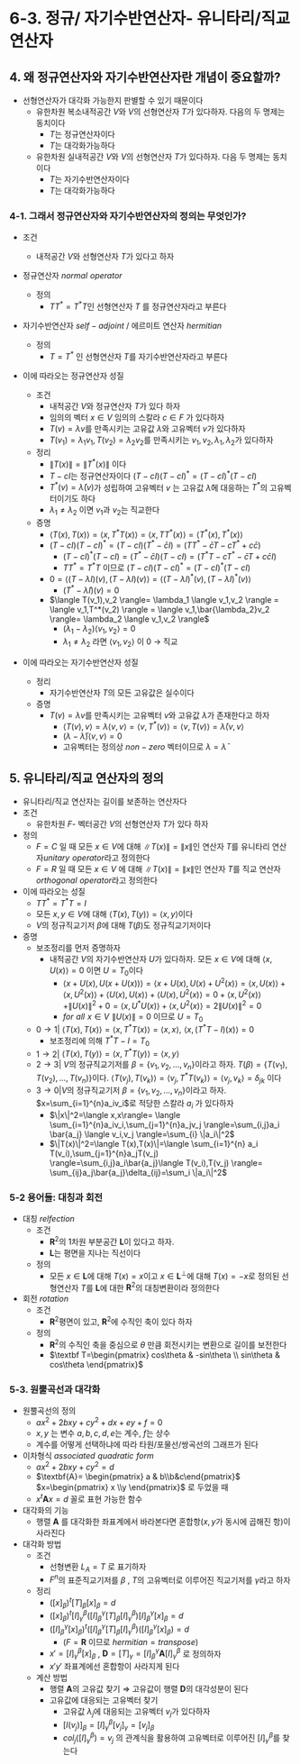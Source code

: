 # 6-3. 정규/ 자기수반연산자- 유니타리/직교 연산자

## 4. 왜 정규연산자와 자기수반연산자란 개념이 중요할까?

- 선형연산자가 대각화 가능한지 판별할 수 있기 때문이다
    - 유한차원 복소내적공간 $V$와 $V$의 선형연산자 $T$가 있다하자. 다음의 두 명제는 동치이다
        - $T$는 정규연산자이다
        - $T$는 대각화가능하다
    - 유한차원 실내적공간 $V$와 $V$의 선형연산자 $T$가 있다하자. 다음 두 명제는 동치이다
        - $T$는 자기수반연산자이다
        - $T$는 대각화가능하다

### 4-1. 그래서 정규연산자와 자기수반연산자의 정의는 무엇인가?

- 조건
    - 내적공간 $V$와 선형연산자 $T$가 있다고 하자
- 정규연산자 $normal\,\,operator$
    - 정의
        - $TT^*=T^*T$인 선형연산자 $T$
        를 정규연산자라고 부른다
- 자기수반연산자 $self-adjoint$ / 에르미트 연산자 $hermitian$
    - 정의
        - $T=T^*$ 인 선형연산자 $T$를 자기수반연산자라고 부른다
        
- 이에 따라오는 정규연산자 성질
    - 조건
        - 내적공간 $V$와 정규연산자 $T$가 있다 하자
        - 임의의 벡터 $x\in V$ 임의의 스칼라 $c\in F$ 가 있다하자
        - $T(v)=\lambda v$를 만족시키는 고유값 $\lambda$와 고유벡터 $v$가 있다하자
        - $T(v_1)=\lambda_1v_1, T(v_2)=\lambda_2v_2$를 만족시키는 $v_1,v_2,\lambda_1,\lambda_2$가 있다하자
    - 정리
        - $\|T(x)\|=\|T^*(x)\|$ 이다
        - $T-cI$는 정규연산자이다 $(T-cI)(T-cI)^*=(T-cI)^*(T-cI)$
        - $T^*(v)=\bar{\lambda}(v)$가 성립하여 고유벡터 $v$ 는 고유값 $\bar{\lambda}$에 대응하는 $T^*$의 고유벡터이기도 하다
        - $\lambda_1 \ne \lambda_2$ 이면 $v_1$과 $v_2$는 직교한다
    - 증명
        - $\langle T(x),T(x) \rangle =\langle x, T^* T(x) \rangle= \langle x,TT^*(x) \rangle =\langle T^*(x), T^*(x) \rangle$
        - $(T-cI)(T-cI)^*=(T-cI)(T^*-\bar{c}I)=(TT^*-\bar{c}T-cT^*+c\bar{c})$
            - $(T-cI)^*(T-cI)=(T^*-\bar{c}I)(T-cI)=(T^*T-cT^*-\bar{c}T+c\bar{c}I)$
            - $TT^*=T^*T$ 이므로 $(T-cI)(T-cI)^*=(T-cI)^*(T-cI)$
        - $0=\langle (T-\lambda I)(v),(T-\lambda I)(v) \rangle=\langle (T-\lambda I)^*(v),(T-\lambda I)^*(v) \rangle$
            - $(T^*-\bar{\lambda}I)(v)=0$
        - $\langle T(v_1),v_2 \rangle= \lambda_1 \langle v_1,v_2 \rangle = \langle v_1,T^*(v_2) \rangle = \langle v_1,\bar{\lambda_2}v_2 \rangle= \lambda_2 \langle v_1,v_2 \rangle$
            - $(\lambda_1 - \lambda_2) \langle v_1,v_2 \rangle=0$
            - $\lambda_1 \ne \lambda_2$ 라면 $\langle v_1, v_2 \rangle$ 이 0 → 직교
- 이에 따라오는 자기수반연산자 성질
    - 정리
        - 자기수반연산자 $T$의 모든 고유값은 실수이다
    - 증명
        - $T(v)=\lambda v$를 만족시키는 고유벡터 $v$와 고유값 $\lambda$가 존재한다고 하자
            - $\langle T(v),v \rangle=\lambda \langle v,v \rangle=\langle v,T^*(v) \rangle = \langle v,T(v) \rangle= \bar{\lambda}\langle v,v \rangle$
            - $(\lambda-\bar{\lambda})\langle v,v \rangle =0$
            - 고유벡터는 정의상 $non-zero$ 벡터이므로 $\lambda= \bar{\lambda}$
            

## 5. 유니타리/직교 연산자의 정의

- 유니타리/직교 연산자는 길이를 보존하는 연산자다
- 조건
    - 유한차원 $F$- 벡터공간 $V$의 선형연산자 $T$가 있다 하자
- 정의
    - $F=C$ 일 때 모든 $x \in V$에 대해 $\|T(x)\|=\|x\|$인 연산자 $T$를 유니타리 연산자$unitary \,\,operator$라고 정의한다
    - $F =R$ 일 때 모든 $x \in V$ 에 대해 $\|T(x)\|=\|x\|$인 연산자 $T$를 직교 연산자$orthogonal \,\,operator$라고 정의한다
- 이에 따라오는 성질
    - $TT^*=T^*T=I$
    - 모든 $x,y\in V$에 대해 $\langle T(x),T(y) \rangle = \langle x,y \rangle$이다
    - $V$의 정규직교기저 $\beta$에 대해 $T(\beta)$도 정규직교기저이다
- 증명
    - 보조정리를 먼저 증명하자
        - 내적공간 $V$의 자기수반연산자 $U$가 있다하자. 모든 $x \in V$에 대해 $\langle x,U(x) \rangle=0$ 이면 $U=T_0$이다
            - $\langle x+U(x),U(x+U(x)) \rangle= \langle x+U(x),U(x)+U^2(x) \rangle= \langle x,U(x) \rangle +\langle x,U^2(x) \rangle + \langle U(x),U(x) \rangle + \langle U(x),U^2(x) \rangle =0+\langle x,U^2(x) \rangle +\|U(x)\|^2 +0= \langle x,U^*U(x) \rangle + \langle x, U^2(x) \rangle=2\|U(x)\|^2=0$
            - $for \,\,all\,\,x\in V\,\,\|U(x)\|=0$ 이므로 $U=T_0$
    - $0\rightarrow 1|$ $\langle T(x),T(x) \rangle= \langle x,T^*T(x) \rangle= \langle x,x  \rangle, \,\, \langle x,(T^*T-I)(x)\rangle=0$
        - 보조정리에 의해 $T^*T-I=T_0$
    - $1\rightarrow2|$ $\langle T(x),T(y) \rangle = \langle x, T^*T(y) \rangle = \langle x,y \rangle$
    - $2\rightarrow 3|$  $V$의 정규직교기저를 $\beta=\{v_1,v_2,...,v_n\}$이라고 하자. $T(\beta)=\{T(v_1),T(v_2),...,T(v_n)\}$이다. $\langle T(v_j),T(v_k) \rangle = \langle v_j,T^* T(v_k) \rangle= \langle v_j,v_k \rangle =\delta_{jk}$ 이다
    - $3\rightarrow 0|$$V$의 정규직교기저 $\beta=\{v_1,v_2,...,v_n\}$이라고 하자. $x=\sum_{i=1}^{n}a_iv_i$로 적당한 스칼라 $a_i$ 가 있다하자
        - $\|x\|^2=\langle x,x\rangle= \langle \sum_{i=1}^{n}a_iv_i,\sum_{j=1}^{n}a_jv_j \rangle=\sum_{i,j}a_i \bar{a_j} \langle v_i,v_j \rangle=\sum_{i} \|a_i\|^2$
        - $\|T(x)\|^2=\langle T(x),T(x)\|=\langle \sum_{i=1}^{n} a_i T(v_i),\sum_{j=1}^{n}a_jT(v_j) \rangle=\sum_{i,j}a_i\bar{a_j}\langle T(v_i),T(v_j) \rangle= \sum_{ij}a_j\bar{a_j}\delta_{ij}=\sum_i \|a_i\|^2$
    

### 5-2 용어들: 대칭과 회전

- 대칭 $relfection$
    - 조건
        - $\textbf{R}^2$의 1차원 부분공간 $\textbf{L}$이 있다고 하자.
        - $\textbf{L}$는 평면을 지나는 직선이다
    - 정의
        - 모든 $x \in \textbf{L}$에 대해 $T(x)=x$이고 $x \in \textbf{L}^\bot$에 대해 $T(x)=-x$로 정의된 선형연산자 $T$를 $\textbf{L}$에 대한 $\textbf{R}^2$의 대칭변환이라 정의한다
- 회전 $rotation$
    - 조건
        - $\textbf{R}^2$평면이 있고, $\textbf{R}^2$에 수직인 축이 있다 하자
    - 정의
        - $\textbf{R}^2$의 수직인 축을 중심으로 $\theta$ 만큼 회전시키는 변환으로 길이를 보전한다
        - $\textbf T=\begin{pmatrix} cos\theta & -sin\theta \\ sin\theta & cos\theta  \end{pmatrix}$
    

### 5-3. 원뿔곡선과 대각화

- 원뿔곡선의 정의
    - $ax^2+2bxy+cy^2+dx+ey+f=0$
    - $x,y$ 는 변수 $a,b,c,d,e$는 계수, $f$는 상수
    - 계수를 어떻게 선택하냐에 따라 타원/포물선/쌍곡선의 그래프가 된다
- 이차형식 $associated \,\,quadratic\,\,form$
    - $ax^2+2bxy+cy^2=d$
    - $\textbf{A}= \begin{pmatrix} a  & b\\b&c\end{pmatrix}$ $x=\begin{pmatrix} x \\y \end{pmatrix}$ 로 두었을 때
    - $x^t\textbf{A}x=d$ 꼴로 표현 가능한 함수
- 대각화의 기능
    - 행렬 $\textbf{A}$ 를 대각화한 좌표계에서 바라본다면 혼합항($x,y$가 동시에 곱해진 항)이 사라진다
- 대각화 방법
    - 조건
        - 선형변환 $L_A =T$  로 표기하자
        - $F^n$의 표준직교기저를 $\beta$ , $T$의 고유벡터로 이루어진 직교기저를 $\gamma$라고 하자
    - 정리
        - $([x]_\beta)^t[T]_\beta[x]_\beta =d$
        - $([x]_\beta)^t [I]_{\gamma}^{\beta}([I]_{\beta}^{\gamma}[T]_\beta[I]_{\gamma}^{\beta})[I]_{\beta}^{\gamma}[x]_\beta=d$
        - $([I]_{\beta}^{\gamma}[x]_\beta)^t([I]_{\beta}^{\gamma}[T]_\beta[I]_{\gamma}^{\beta})([I]_{\beta}^{\gamma}[x]_\beta)=d$
            - $(F=\textbf{R}$ 이므로 $hermitian=transpose)$
        - $x'=[I]_{\gamma}^{\beta}[x]_\beta$ , $\textbf{D}= [T]_\gamma=[I]_{\beta}^{\gamma}\textbf{A}[I]_{\gamma}^{\beta}$ 로 정의하자
        - $x'y'$ 좌표계에선 혼합항이 사라지게 된다
    - 계산 방법
        - 행렬 $\textbf{A}$의 고유값 찾기 ⇒ 고유값이 행렬 $\textbf{D}$의 대각성분이 된다
        - 고유값에 대응되는 고유벡터 찾기
            - 고유값 $\lambda_j$에 대응되는 고유벡터 $v_j$가 있다하자
            - $[I(v_j)]_\beta=[I]_{\gamma}^{\beta}[v_j]_\gamma= [v_j]_\beta$
            - $col_j([I]_{\gamma}^{\beta})=v_j$ 의 관계식을 활용하여 고유벡터로 이루어진 $[I]_{\gamma}^\beta$를 찾는다